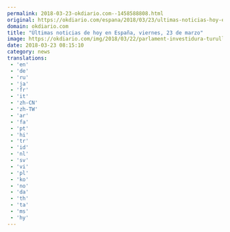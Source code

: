 ```yaml
---
permalink: 2018-03-23-okdiario.com--1458588808.html
original: https://okdiario.com/espana/2018/03/23/ultimas-noticias-hoy-espana-viernes-23-marzo-2008961
domain: okdiario.com
title: "Últimas noticias de hoy en España, viernes, 23 de marzo"
image: https://okdiario.com/img/2018/03/22/parlament-investidura-turull.jpg
date: 2018-03-23 08:15:10
category: news
translations: 
 - 'en'
 - 'de'
 - 'ru'
 - 'ja'
 - 'fr'
 - 'it'
 - 'zh-CN'
 - 'zh-TW'
 - 'ar'
 - 'fa'
 - 'pt'
 - 'hi'
 - 'tr'
 - 'id'
 - 'nl'
 - 'sv'
 - 'vi'
 - 'pl'
 - 'ko'
 - 'no'
 - 'da'
 - 'th'
 - 'ta'
 - 'ms'
 - 'hy'
---
```


